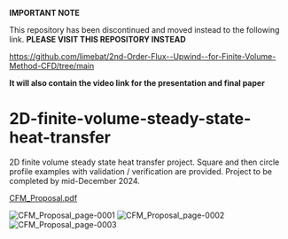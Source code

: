 **IMPORTANT NOTE**

This repository has been discontinued and moved instead to the following link. **PLEASE VISIT THIS REPOSITORY INSTEAD**


https://github.com/limebat/2nd-Order-Flux--Upwind--for-Finite-Volume-Method-CFD/tree/main

**It will also contain the video link for the presentation and final paper**



# 2D-finite-volume-steady-state-heat-transfer
2D finite volume steady state heat transfer project. Square and then circle profile examples with validation / verification are provided. Project to be completed by mid-December 2024.

[CFM_Proposal.pdf](https://github.com/user-attachments/files/17941855/CFM_Proposal.pdf)

![CFM_Proposal_page-0001](https://github.com/user-attachments/assets/200bedc2-ff49-4b8a-a0f1-9a1430c1a650)
![CFM_Proposal_page-0002](https://github.com/user-attachments/assets/a6a8fb28-8aaa-49da-9cd0-7ec86109ed85)
![CFM_Proposal_page-0003](https://github.com/user-attachments/assets/8a8a27fd-d0fa-4ab9-9a32-c8809dacebc6)
